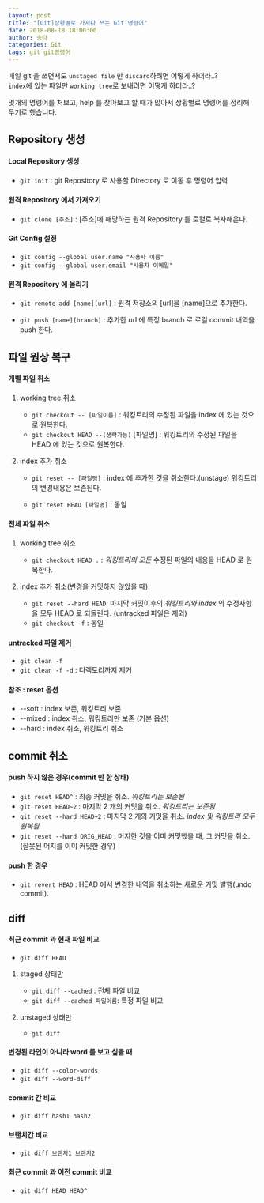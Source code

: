 ```yaml
---
layout: post
title: "[Git]상황별로 가져다 쓰는 Git 명령어"
date: 2018-08-18 18:00:00
author: 송타
categories: Git
tags: git git명령어
---
```


매일 git 을 쓰면서도 `unstaged file` 만 `discard`하려면 어떻게 하더라..?  
`index`에 있는 파일만 `working tree`로 보내려면 어떻게 하더라..?

몇개의 명령어를 처보고, help 를 찾아보고 할 때가 많아서 상황별로 명령어를 정리해 두기로 했습니다.

## Repository 생성

#### Local Repository 생성

- `git init` : git Repository 로 사용할 Directory 로 이동 후 명령어 입력

#### 원격 Repository 에서 가져오기

- `git clone [주소]` : [주소]에 해당하는 원격 Repository 를 로컬로 복사해온다.

#### Git Config 설정

- `git config --global user.name "사용자 이름"`
- `git config --global user.email "사용자 이메일"`

#### 원격 Repository 에 올리기

- `git remote add [name][url]` : 원격 저장소의 [url]을 [name]으로 추가한다.

- `git push [name][branch]` : 추가한 url 에 특정 branch 로 로컬 commit 내역을 push 한다.

## 파일 원상 복구

#### 개별 파일 취소

1. working tree 취소

   - `git checkout -- [파일이름]` : 워킹트리의 수정된 파일을 index 에 있는 것으로 원복한다.
   - `git checkout HEAD --(생략가능)` [파일명] : 워킹트리의 수정된 파일을 HEAD 에 있는 것으로 원복한다.

2. index 추가 취소

   - `git reset -- [파일명]` : index 에 추가한 것을 취소한다.(unstage) 워킹트리의 변경내용은 보존된다.

   - `git reset HEAD [파일명]` : 동일

#### 전체 파일 취소

1. working tree 취소

   - `git checkout HEAD .` : _워킹트리의 모든_ 수정된 파일의 내용을 HEAD 로 원복한다.

2. index 추가 취소(변경을 커밋하지 않았을 때)
   - `git reset --hard HEAD`: 마지막 커밋이후의 _워킹트리와 index_ 의 수정사항을 모두 HEAD 로 되돌린다. (untracked 파일은 제외)
   - `git checkout -f` : 동일

#### untracked 파일 제거

- `git clean -f`
- `git clean -f -d` : 디렉토리까지 제거

#### 참조 : reset 옵션

- --soft : index 보존, 워킹트리 보존
- --mixed : index 취소, 워킹트리만 보존 (기본 옵션)
- --hard : index 취소, 워킹트리 취소

## commit 취소

#### push 하지 않은 경우(commit 만 한 상태)

- `git reset HEAD^` : 최종 커밋을 취소. _워킹트리는 보존됨_
- `git reset HEAD~2` : 마지막 2 개의 커밋을 취소. _워킹트리는 보존됨_
- `git reset --hard HEAD~2` : 마지막 2 개의 커밋을 취소. _index 및 워킹트리 모두 원복됨_
- `git reset --hard ORIG_HEAD` : 머지한 것을 이미 커밋했을 때, 그 커밋을 취소. (잘못된 머지를 이미 커밋한 경우)

#### push 한 경우

- `git revert HEAD` : HEAD 에서 변경한 내역을 취소하는 새로운 커밋 발행(undo commit).

## diff

#### 최근 commit 과 현재 파일 비교

- `git diff HEAD`

1. staged 상태만

   - `git diff --cached` : 전체 파일 비교
   - `git diff --cached 파일이름`: 특정 파일 비교

2. unstaged 상태만

   - `git diff`

#### 변경된 라인이 아니라 word 를 보고 싶을 때

- `git diff --color-words`
- `git diff --word-diff`

#### commit 간 비교

- `git diff hash1 hash2`

#### 브랜치간 비교

- `git diff 브랜치1 브랜치2`

#### 최근 commit 과 이전 commit 비교

- `git diff HEAD HEAD^`
